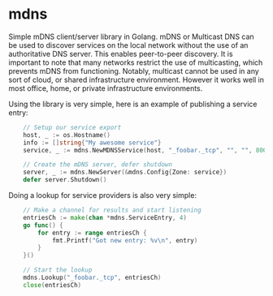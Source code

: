 mdns
====

Simple mDNS client/server library in Golang. mDNS or Multicast DNS can be
used to discover services on the local network without the use of an authoritative
DNS server. This enables peer-to-peer discovery. It is important to note that many
networks restrict the use of multicasting, which prevents mDNS from functioning.
Notably, multicast cannot be used in any sort of cloud, or shared infrastructure
environment. However it works well in most office, home, or private infrastructure
environments.

Using the library is very simple, here is an example of publishing a service entry:
```go
    // Setup our service export
    host, _ := os.Hostname()
    info := []string{"My awesome service"}
    service, _ := mdns.NewMDNSService(host, "_foobar._tcp", "", "", 8000, nil, info)

    // Create the mDNS server, defer shutdown
    server, _ := mdns.NewServer(&mdns.Config{Zone: service})
    defer server.Shutdown()
```

Doing a lookup for service providers is also very simple:
```go
    // Make a channel for results and start listening
    entriesCh := make(chan *mdns.ServiceEntry, 4)
    go func() {
        for entry := range entriesCh {
            fmt.Printf("Got new entry: %v\n", entry)
        }
    }()

    // Start the lookup
    mdns.Lookup("_foobar._tcp", entriesCh)
    close(entriesCh)
```

